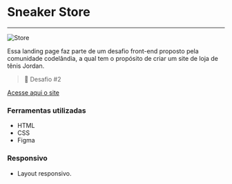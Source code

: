 <h1>Sneaker Store </h1>

<hr>

<img>![Store](https://user-images.githubusercontent.com/109637152/214471582-99b9f2df-cf21-400f-9c5f-f35f1d610a5a.jpg)


Essa landing page faz parte de um desafio front-end proposto pela comunidade codelândia, a qual tem o propósito de criar um site de loja de tênis Jordan.


> 🎯 Desafio #2

[Acesse aqui o site](https://ericodesenvolvedor.github.io/jordan-shoes/)

### Ferramentas utilizadas

- HTML
- CSS
- Figma

### Responsivo 

- Layout responsivo.
